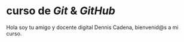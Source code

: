 # curso de _Git_ & _GitHub_

Hola soy tu amigo y docente digital Dennis Cadena, bienvenid@s a mi curso.
